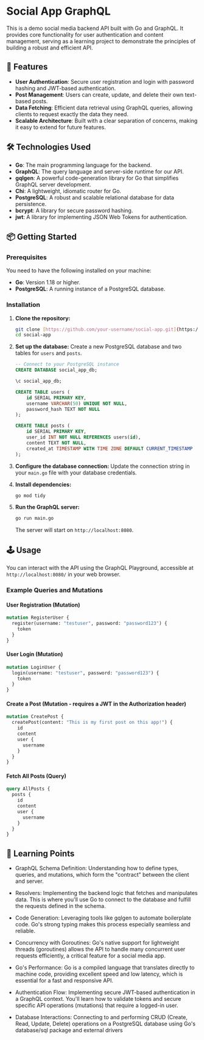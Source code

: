 # Social App GraphQL

This is a demo social media backend API built with Go and GraphQL.
It provides core functionality for user authentication and content management, serving as a learning project to demonstrate the principles of building a robust and efficient API.

## 🚀 Features

* **User Authentication**: Secure user registration and login with password hashing and JWT-based authentication.
* **Post Management**: Users can create, update, and delete their own text-based posts.
* **Data Fetching**: Efficient data retrieval using GraphQL queries, allowing clients to request exactly the data they need.
* **Scalable Architecture**: Built with a clear separation of concerns, making it easy to extend for future features.

## 🛠️ Technologies Used

* **Go**: The main programming language for the backend.
* **GraphQL**: The query language and server-side runtime for our API.
* **gqlgen**: A powerful code-generation library for Go that simplifies GraphQL server development.
* **Chi**: A lightweight, idiomatic router for Go.
* **PostgreSQL**: A robust and scalable relational database for data persistence.
* **bcrypt**: A library for secure password hashing.
* **jwt**: A library for implementing JSON Web Tokens for authentication.

## 📦 Getting Started

### Prerequisites

You need to have the following installed on your machine:

* **Go**: Version 1.18 or higher.
* **PostgreSQL**: A running instance of a PostgreSQL database.

### Installation

1.  **Clone the repository:**
    ```bash
    git clone [https://github.com/your-username/social-app.git](https://github.com/your-username/social-app.git)
    cd social-app
    ```
2.  **Set up the database:**
    Create a new PostgreSQL database and two tables for `users` and `posts`.
    ```sql
    -- Connect to your PostgreSQL instance
    CREATE DATABASE social_app_db;

    \c social_app_db;

    CREATE TABLE users (
        id SERIAL PRIMARY KEY,
        username VARCHAR(50) UNIQUE NOT NULL,
        password_hash TEXT NOT NULL
    );

    CREATE TABLE posts (
        id SERIAL PRIMARY KEY,
        user_id INT NOT NULL REFERENCES users(id),
        content TEXT NOT NULL,
        created_at TIMESTAMP WITH TIME ZONE DEFAULT CURRENT_TIMESTAMP
    );
    ```
3.  **Configure the database connection:**
    Update the connection string in your `main.go` file with your database credentials.

4.  **Install dependencies:**
    ```bash
    go mod tidy
    ```
5.  **Run the GraphQL server:**
    ```bash
    go run main.go
    ```
    The server will start on `http://localhost:8080`.

## 🕹️ Usage

You can interact with the API using the GraphQL Playground, accessible at `http://localhost:8080/` in your web browser.

### Example Queries and Mutations

#### User Registration (Mutation)

```graphql
mutation RegisterUser {
  register(username: "testuser", password: "password123") {
    token
  }
}
```
#### User Login (Mutation)

```graphql
mutation LoginUser {
  login(username: "testuser", password: "password123") {
    token
  }
}
```
#### Create a Post (Mutation - requires a JWT in the Authorization header)

```graphql
mutation CreatePost {
  createPost(content: "This is my first post on this app!") {
    id
    content
    user {
      username
    }
  }
}
```
#### Fetch All Posts (Query)
```graphql
query AllPosts {
  posts {
    id
    content
    user {
      username
    }
  }
}
```
## 📝 Learning Points

- GraphQL Schema Definition: Understanding how to define types, queries, and mutations, which form the "contract" between the client and server.

- Resolvers: Implementing the backend logic that fetches and manipulates data. This is where you'll use Go to connect to the database and fulfill the requests defined in the schema.

- Code Generation: Leveraging tools like gqlgen to automate boilerplate code. Go's strong typing makes this process especially seamless and reliable.

- Concurrency with Goroutines: Go's native support for lightweight threads (goroutines) allows the API to handle many concurrent user requests efficiently, a critical feature for a social media app.

- Go's Performance: Go is a compiled language that translates directly to machine code, providing excellent speed and low latency, which is essential for a fast and responsive API.

- Authentication Flow: Implementing secure JWT-based authentication in a GraphQL context. You'll learn how to validate tokens and secure specific API operations (mutations) that require a logged-in user.

- Database Interactions: Connecting to and performing CRUD (Create, Read, Update, Delete) operations on a PostgreSQL database using Go's database/sql package and external drivers